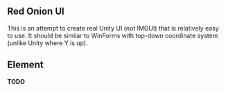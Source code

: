﻿## Red Onion UI

This is an attempt to create real Unity UI (not IMGUI) that is relatively easy to use.
It should be similar to WinForms with top-down coordinate system (unlike Unity where Y is up).

## Element

**TODO**